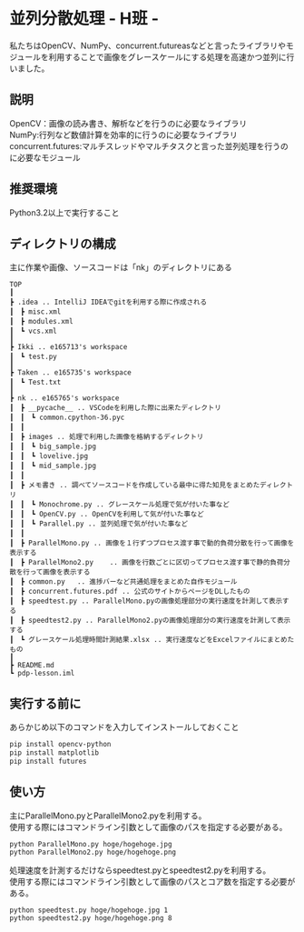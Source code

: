並列分散処理 - H班 -
====

私たちはOpenCV、NumPy、concurrent.futureasなどと言ったライブラリやモジュールを利用することで画像をグレースケールにする処理を高速かつ並列に行いました。

## 説明

OpenCV：画像の読み書き、解析などを行うのに必要なライブラリ  
NumPy:行列など数値計算を効率的に行うのに必要なライブラリ  
concurrent.futures:マルチスレッドやマルチタスクと言った並列処理を行うのに必要なモジュール

## 推奨環境

Python3.2以上で実行すること

## ディレクトリの構成
主に作業や画像、ソースコードは「nk」のディレクトリにある
```
TOP  
┃  
┣ .idea .. IntelliJ IDEAでgitを利用する際に作成される  
┃　┣ misc.xml  
┃　┣ modules.xml  
┃　┗ vcs.xml  
┃  
┣ Ikki .. e165713's workspace  
┃　┗ test.py  
┃  
┣ Taken .. e165735's workspace  
┃　┗ Test.txt  
┃  
┣ nk .. e165765's workspace  
┃　┣ __pycache__ .. VSCodeを利用した際に出来たディレクトリ  
┃　┃　┗ common.cpython-36.pyc  
┃　┃  
┃　┣ images .. 処理で利用した画像を格納するディレクトリ  
┃　┃　┗ big_sample.jpg  
┃　┃　┗ lovelive.jpg  
┃　┃　┗ mid_sample.jpg  
┃　┃  
┃　┣ メモ書き .. 調べてソースコードを作成している最中に得た知見をまとめたディレクトリ  
┃　┃　┗ Monochrome.py .. グレースケール処理で気が付いた事など  
┃　┃　┗ OpenCV.py .. OpenCVを利用して気が付いた事など  
┃　┃　┗ Parallel.py .. 並列処理で気が付いた事など  
┃　┃  
┃　┣ ParallelMono.py	.. 画像を１行ずつプロセス渡す事で動的負荷分散を行って画像を表示する  
┃　┣ ParallelMono2.py	.. 画像を行数ごとに区切ってプロセス渡す事で静的負荷分散を行って画像を表示する  
┃　┣ common.py	.. 進捗バーなど共通処理をまとめた自作モジュール  
┃　┣ concurrent.futures.pdf .. 公式のサイトからページをDLしたもの  
┃　┣ speedtest.py .. ParallelMono.pyの画像処理部分の実行速度を計測して表示する  
┃　┣ speedtest2.py .. ParallelMono2.pyの画像処理部分の実行速度を計測して表示する  
┃　┗ グレースケール処理時間計測結果.xlsx .. 実行速度などをExcelファイルにまとめたもの  
┃  
┣ README.md  
┗ pdp-lesson.iml  
```

## 実行する前に

あらかじめ以下のコマンドを入力してインストールしておくこと
```zsh
pip install opencv-python
pip install matplotlib
pip install futures
```

## 使い方  

主にParallelMono.pyとParallelMono2.pyを利用する。  
使用する際にはコマンドライン引数として画像のパスを指定する必要がある。  
```
python ParallelMono.py hoge/hogehoge.jpg  
python ParallelMono2.py hoge/hogehoge.png  
```
  
処理速度を計測するだけならspeedtest.pyとspeedtest2.pyを利用する。  
使用する際にはコマンドライン引数として画像のパスとコア数を指定する必要がある。  
```
python speedtest.py hoge/hogehoge.jpg 1  
python speedtest2.py hoge/hogehoge.png 8  
```
